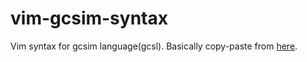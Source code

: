 # vim-gcsim-syntax
Vim syntax for gcsim language(gcsl).
Basically copy-paste from [here](https://github.com/srliao/prism/blob/3e490095e4127343a3706ee0950b10332dc6dc2d/components/prism-gcsim.js).
